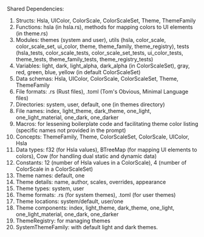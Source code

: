 Shared Dependencies:

1. Structs: Hsla, UIColor, ColorScale, ColorScaleSet, Theme, ThemeFamily
2. Functions: hsla (in hsla.rs), methods for mapping colors to UI elements (in theme.rs)
3. Modules: themes (system and user), utils (hsla, color_scale, color_scale_set, ui_color, theme, theme_family, theme_registry), tests (hsla_tests, color_scale_tests, color_scale_set_tests, ui_color_tests, theme_tests, theme_family_tests, theme_registry_tests)
4. Variables: light, dark, light_alpha, dark_alpha (in ColorScaleSet), gray, red, green, blue, yellow (in default ColorScaleSet)
5. Data schemas: Hsla, UIColor, ColorScale, ColorScaleSet, Theme, ThemeFamily
6. File formats: .rs (Rust files), .toml (Tom's Obvious, Minimal Language files)
7. Directories: system, user, default, one (in themes directory)
8. File names: index, light_theme, dark_theme, one_light, one_light_material, one_dark, one_darker
9. Macros: for lessening boilerplate code and facilitating theme color listing (specific names not provided in the prompt)
10. Concepts: ThemeFamily, Theme, ColorScaleSet, ColorScale, UIColor, Hsla
11. Data types: f32 (for Hsla values), BTreeMap (for mapping UI elements to colors), Cow (for handling dual static and dynamic data)
12. Constants: 12 (number of Hsla values in a ColorScale), 4 (number of ColorScale in a ColorScaleSet)
13. Theme names: default, one
14. Theme details: name, author, scales, overrides, appearance
15. Theme types: system, user
16. Theme formats: .rs (for system themes), .toml (for user themes)
17. Theme locations: system/default, user/one
18. Theme components: index, light_theme, dark_theme, one_light, one_light_material, one_dark, one_darker
19. ThemeRegistry: for managing themes
20. SystemThemeFamily: with default light and dark themes.
